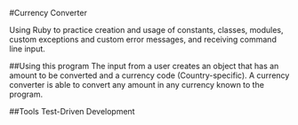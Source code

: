 #Currency Converter

Using Ruby to practice creation and usage of constants, classes, modules, custom
exceptions and custom error messages, and receiving command line input.

##Using this program
The input from a user creates an object that has an amount to be converted
and a currency code (Country-specific). A currency converter is able to convert
any amount in any currency known to the program.

##Tools
Test-Driven Development 
